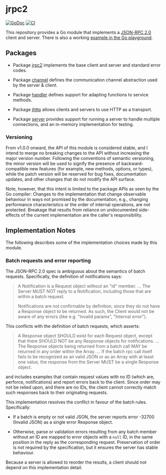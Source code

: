 # jrpc2

[![GoDoc](https://img.shields.io/static/v1?label=godoc&message=reference&color=yellow)](https://pkg.go.dev/github.com/creachadair/jrpc2)
[![CI](https://github.com/creachadair/jrpc2/actions/workflows/go-presubmit.yml/badge.svg?event=push&branch=main)](https://github.com/creachadair/jrpc2/actions/workflows/go-presubmit.yml)

This repository provides a Go module that implements a [JSON-RPC 2.0][spec] client and server.
There is also a working [example in the Go playground](https://go.dev/play/p/Nhg0smrxsoM).

## Packages

*  Package [jrpc2](http://godoc.org/github.com/creachadair/jrpc2) implements the base client and server and standard error codes.

*  Package [channel](http://godoc.org/github.com/creachadair/jrpc2/channel) defines the communication channel abstraction used by the server & client.

*  Package [handler](http://godoc.org/github.com/creachadair/jrpc2/handler) defines support for adapting functions to service methods.

*  Package [jhttp](http://godoc.org/github.com/creachadair/jrpc2/jhttp) allows clients and servers to use HTTP as a transport.

*  Package [server](http://godoc.org/github.com/creachadair/jrpc2/server) provides support for running a server to handle multiple connections, and an in-memory implementation for testing.

[spec]: http://www.jsonrpc.org/specification

### Versioning

From v1.0.0 onward, the API of this module is considered stable, and I intend to merge no breaking changes to the API without increasing the major version number. Following the conventions of semantic versioning, the minor version will be used to signify the presence of backward-compatible new features (for example, new methods, options, or types), while the patch version will be reserved for bug fixes, documentation updates, and other changes that do not modify the API surface.

Note, however, that this intent is limited to the package APIs as seen by the Go compiler: Changes to the implementation that change observable behaviour in ways not promised by the documentation, e.g., changing performance characteristics or the order of internal operations, are not protected. Breakage that results from reliance on undocumented side-effects of the current implementation are the caller's responsibility.

## Implementation Notes

The following describes some of the implementation choices made by this module.

### Batch requests and error reporting

The JSON-RPC 2.0 spec is ambiguous about the semantics of batch requests. Specifically, the definition of notifications says:

> A Notification is a Request object without an "id" member.
> ...
> The Server MUST NOT reply to a Notification, including those that are within a batch request.
>
> Notifications are not confirmable by definition, since they do not have a Response object to be returned. As such, the Client would not be aware of any errors (like e.g. "Invalid params", "Internal error").

This conflicts with the definition of batch requests, which asserts:

> A Response object SHOULD exist for each Request object, except that there SHOULD NOT be any Response objects for notifications.
> ...
> The Response objects being returned from a batch call MAY be returned in any order within the Array.
> ...
> If the batch rpc call itself fails to be recognized as an valid JSON or as an Array with at least one value, the response from the Server MUST be a single Response object.

and includes examples that contain request values with no ID (which are, perforce, notifications) and report errors back to the client. Since order may not be relied upon, and there are no IDs, the client cannot correctly match such responses back to their originating requests.

This implementation resolves the conflict in favour of the batch rules. Specifically:

-  If a batch is empty or not valid JSON, the server reports error -32700 (Invalid JSON) as a single error Response object.

-  Otherwise, parse or validation errors resulting from any batch member without an ID are mapped to error objects with a `null` ID, in the same position in the reply as the corresponding request. Preservation of order is not required by the specification, but it ensures the server has stable behaviour.

Because a server is allowed to reorder the results, a client should not depend on this implementation detail.
